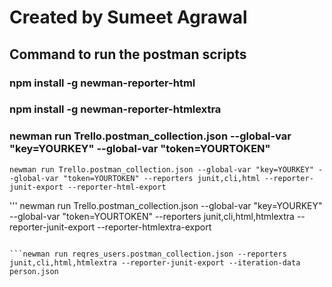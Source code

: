 # Created by Sumeet Agrawal

## Command to run the postman scripts
### npm install -g newman-reporter-html
### npm install -g newman-reporter-htmlextra
### newman run Trello.postman_collection.json --global-var "key=YOURKEY" --global-var "token=YOURTOKEN"

```
newman run Trello.postman_collection.json --global-var "key=YOURKEY" --global-var "token=YOURTOKEN" --reporters junit,cli,html --reporter-junit-export --reporter-html-export
```

'''
newman run Trello.postman_collection.json --global-var "key=YOURKEY" --global-var "token=YOURTOKEN" --reporters junit,cli,html,htmlextra --reporter-junit-export --reporter-htmlextra-export
```

```newman run reqres_users.postman_collection.json --reporters junit,cli,html,htmlextra --reporter-junit-export --iteration-data person.json
```
